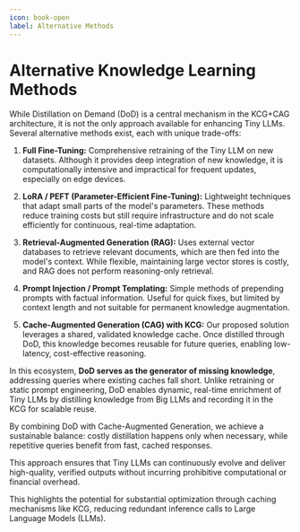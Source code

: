 ```yaml
---
icon: book-open
label: Alternative Methods
---
```


# Alternative Knowledge Learning Methods

While Distillation on Demand (DoD) is a central mechanism in the KCG+CAG architecture, it is not the only approach available for enhancing Tiny LLMs. Several alternative methods exist, each with unique trade-offs:

1. **Full Fine-Tuning:** Comprehensive retraining of the Tiny LLM on new datasets. Although it provides deep integration of new knowledge, it is computationally intensive and impractical for frequent updates, especially on edge devices.

2. **LoRA / PEFT (Parameter-Efficient Fine-Tuning):** Lightweight techniques that adapt small parts of the model's parameters. These methods reduce training costs but still require infrastructure and do not scale efficiently for continuous, real-time adaptation.

3. **Retrieval-Augmented Generation (RAG):** Uses external vector databases to retrieve relevant documents, which are then fed into the model's context. While flexible, maintaining large vector stores is costly, and RAG does not perform reasoning-only retrieval.

4. **Prompt Injection / Prompt Templating:** Simple methods of prepending prompts with factual information. Useful for quick fixes, but limited by context length and not suitable for permanent knowledge augmentation.

5. **Cache-Augmented Generation (CAG) with KCG:** Our proposed solution leverages a shared, validated knowledge cache. Once distilled through DoD, this knowledge becomes reusable for future queries, enabling low-latency, cost-effective reasoning.

In this ecosystem, **DoD serves as the generator of missing knowledge**, addressing queries where existing caches fall short. Unlike retraining or static prompt engineering, DoD enables dynamic, real-time enrichment of Tiny LLMs by distilling knowledge from Big LLMs and recording it in the KCG for scalable reuse.

By combining DoD with Cache-Augmented Generation, we achieve a sustainable balance: costly distillation happens only when necessary, while repetitive queries benefit from fast, cached responses.

This approach ensures that Tiny LLMs can continuously evolve and deliver high-quality, verified outputs without incurring prohibitive computational or financial overhead.

This highlights the potential for substantial optimization through caching mechanisms like KCG, reducing redundant inference calls to Large Language Models (LLMs).

